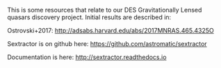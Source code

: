 
This is some resources that relate to our DES Gravitationally Lensed quasars discovery project. Initial results are described in:

Ostrovski+2017: http://adsabs.harvard.edu/abs/2017MNRAS.465.4325O

Sextractor is on github here: https://github.com/astromatic/sextractor

Documentation is here: http://sextractor.readthedocs.io
